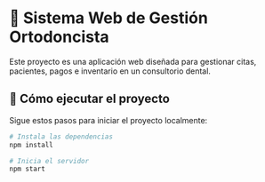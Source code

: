 # 🦷 Sistema Web de Gestión Ortodoncista

Este proyecto es una aplicación web diseñada para gestionar citas, pacientes, pagos e inventario en un consultorio dental.

## 🚀 Cómo ejecutar el proyecto

Sigue estos pasos para iniciar el proyecto localmente:

```bash
# Instala las dependencias
npm install

# Inicia el servidor
npm start
